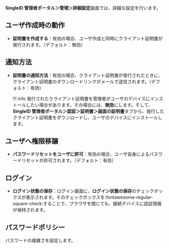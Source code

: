 **SingleID 管理者ポータル＞管理＞詳細設定**画面では、詳細な設定を行います。

## ユーザ作成時の動作
* **証明書を作成する**：有効の場合、ユーザ作成と同時にクライアント証明書が発行されます。（デフォルト：無効）

## 通知方法
* **証明書の通知方法**：有効の場合、クライアント証明書が発行されたときに、クライアント証明書のダウンロードリンクがメールで送信されます。（デフォルト：有効）

    !!! info
        発行されたクライアント証明書を管理者がユーザのデバイスにインストールしたい場合があります。その場合には、**無効**にします。そして、**SingleID 管理者ポータル＞認証＞証明書＞**画面の**証明書**タブから、発行したクライアント証明書をダウンロードし、ユーザのデバイスにインストールします。

## ユーザへ権限移譲
* **パスワードリセットをユーザに許可**：有効の場合、ユーザ自身によるパスワードリセットが許可されます。（デフォルト：有効）

## ログイン
* **ログイン状態の保存**：ログイン画面に、**ログイン状態の保存**のチェックボックスが表示されます。そのチェックボックスを:fontawesome-regular-square-check:することで、ブラウザを閉じても、接続デバイスに認証情報が保持されます。

## パスワードポリシー
パスワードの複雑さを設定します。
